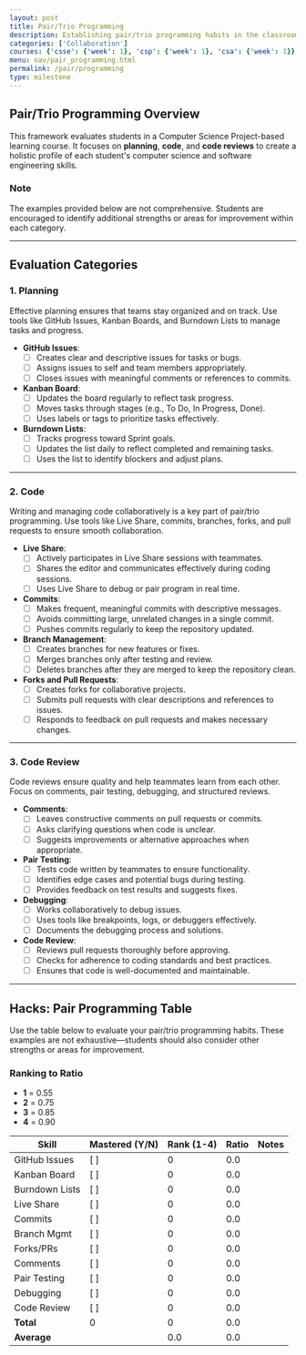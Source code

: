 ```yaml
---
layout: post
title: Pair/Trio Programming
description: Establishing pair/trio programming habits in the classroom.
categories: ['Collaboration']
courses: {'csse': {'week': 1}, 'csp': {'week': 1}, 'csa': {'week': 1}}
menu: nav/pair_programming.html
permalink: /pair/programming
type: milestone 
---
```


## Pair/Trio Programming Overview

This framework evaluates students in a Computer Science Project-based learning course. It focuses on **planning**, **code**, and **code reviews** to create a holistic profile of each student's computer science and software engineering skills.

### Note

The examples provided below are not comprehensive. Students are encouraged to identify additional strengths or areas for improvement within each category.

---

## Evaluation Categories

### 1. Planning

Effective planning ensures that teams stay organized and on track. Use tools like GitHub Issues, Kanban Boards, and Burndown Lists to manage tasks and progress.

- **GitHub Issues**:
  - [ ] Creates clear and descriptive issues for tasks or bugs.
  - [ ] Assigns issues to self and team members appropriately.
  - [ ] Closes issues with meaningful comments or references to commits.

- **Kanban Board**:
  - [ ] Updates the board regularly to reflect task progress.
  - [ ] Moves tasks through stages (e.g., To Do, In Progress, Done).
  - [ ] Uses labels or tags to prioritize tasks effectively.

- **Burndown Lists**:
  - [ ] Tracks progress toward Sprint goals.
  - [ ] Updates the list daily to reflect completed and remaining tasks.
  - [ ] Uses the list to identify blockers and adjust plans.

---

### 2. Code

Writing and managing code collaboratively is a key part of pair/trio programming. Use tools like Live Share, commits, branches, forks, and pull requests to ensure smooth collaboration.

- **Live Share**:
  - [ ] Actively participates in Live Share sessions with teammates.
  - [ ] Shares the editor and communicates effectively during coding sessions.
  - [ ] Uses Live Share to debug or pair program in real time.

- **Commits**:
  - [ ] Makes frequent, meaningful commits with descriptive messages.
  - [ ] Avoids committing large, unrelated changes in a single commit.
  - [ ] Pushes commits regularly to keep the repository updated.

- **Branch Management**:
  - [ ] Creates branches for new features or fixes.
  - [ ] Merges branches only after testing and review.
  - [ ] Deletes branches after they are merged to keep the repository clean.

- **Forks and Pull Requests**:
  - [ ] Creates forks for collaborative projects.
  - [ ] Submits pull requests with clear descriptions and references to issues.
  - [ ] Responds to feedback on pull requests and makes necessary changes.

---

### 3. Code Review

Code reviews ensure quality and help teammates learn from each other. Focus on comments, pair testing, debugging, and structured reviews.

- **Comments**:
  - [ ] Leaves constructive comments on pull requests or commits.
  - [ ] Asks clarifying questions when code is unclear.
  - [ ] Suggests improvements or alternative approaches when appropriate.

- **Pair Testing**:
  - [ ] Tests code written by teammates to ensure functionality.
  - [ ] Identifies edge cases and potential bugs during testing.
  - [ ] Provides feedback on test results and suggests fixes.

- **Debugging**:
  - [ ] Works collaboratively to debug issues.
  - [ ] Uses tools like breakpoints, logs, or debuggers effectively.
  - [ ] Documents the debugging process and solutions.

- **Code Review**:
  - [ ] Reviews pull requests thoroughly before approving.
  - [ ] Checks for adherence to coding standards and best practices.
  - [ ] Ensures that code is well-documented and maintainable.

---

## Hacks: Pair Programming Table

Use the table below to evaluate your pair/trio programming habits. These examples are not exhaustive—students should also consider other strengths or areas for improvement.

### Ranking to Ratio

- **1** = 0.55
- **2** = 0.75
- **3** = 0.85
- **4** = 0.90

| Skill          | Mastered (Y/N) | Rank (1-4)   | Ratio | Notes |
|----------------|----------------|--------------|-------|-------|
| GitHub Issues  | [ ]            | 0            | 0.0   |       |
| Kanban Board   | [ ]            | 0            | 0.0   |       |
| Burndown Lists | [ ]            | 0            | 0.0   |       |
| Live Share     | [ ]            | 0            | 0.0   |       |
| Commits        | [ ]            | 0            | 0.0   |       |
| Branch Mgmt    | [ ]            | 0            | 0.0   |       |
| Forks/PRs      | [ ]            | 0            | 0.0   |       |
| Comments       | [ ]            | 0            | 0.0   |       |
| Pair Testing   | [ ]            | 0            | 0.0   |       |
| Debugging      | [ ]            | 0            | 0.0   |       |
| Code Review    | [ ]            | 0            | 0.0   |       |
| **Total**      |  0             | 0            | 0.0   |       |
| **Average**    |                | 0.0          | 0.0   |       |